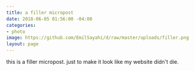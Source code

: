 ```yaml
---
title: a filler micropost
date: 2018-06-05 01:56:00 -04:00
categories:
- photo
image: https://github.com/EmilSayahi/d/raw/master/uploads/filler.png
layout: page
---
```


this is a filler micropost. just to make it look like my website didn't die.
![ ](https://github.com/EmilSayahi/d/raw/master/uploads/filler.png)